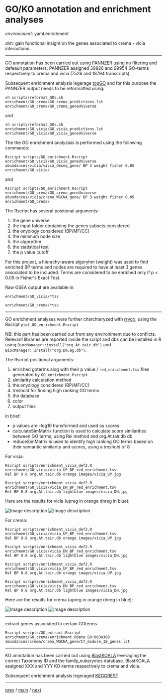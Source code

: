 # GO/KO annotation and enrichment analyses


*environiment:* yaml.enrichment


*aim:* gain functional insight on the genes associated to crema - vicia interactions.


---


GO annotation has been carried out using [PANNZER](http://ekhidna2.biocenter.helsinki.fi/sanspanz/)
using no filtering and defeault parameters. 
PANNZER assigned 39826 and 99954 GO-terms respectively to crema and vicia (7526 and 18794 transcripts).


Subsequent enrichment analysis legerage [topGO](https://bioconductor.org/packages/release/bioc/html/topGO.html)
and for this purpose the PANNZER output needs to be reformatted using:


```
sh scripts/reformat_GOs.sh enrichment/GO_crema/GO_crema_predictions.lst enrichment/GO_crema/GO_crema_geneUniverse
```


and


```
sh scripts/reformat_GOs.sh enrichment/GO_vicia/GO_vicia_predictions.lst enrichment/GO_vicia/GO_vicia_geneUniverse
```


The the GO enrichment analysisis is performed using the following commands:


```
Rscript scripts/GO_enrichment.Rscript enrichment/GO_vicia/GO_vicia_geneUniverse 
abundances/vicia/vicia_deseq_gene/ BP 3 weight fisher 0.05 enrichment/GO_vicia/
```


and


```
Rscript scripts/GO_enrichment.Rscript enrichment/GO_crema/GO_crema_geneUniverse 
abundances/vicia/crema_WGCNA_gene/ BP 3 weight fisher 0.05 enrichment/GO_crema/
```


The Rscript has several positional arguments:


1. the gene universe
2. the input folder containing the genes subsets considered
3. the onyology considered (BP/MF/CC)
4. the minimum node size
5. the algorythm
6. the statistical test
7. the p value cutoff


For this project, a hierachy-aware algoryhm (weight) was used to find enriched BP terms 
and nodes are required to have at least 3 genes associated to be 
included. Terms are considered to be enriched only if p < 0.05
in Fisher's Exact Test.


Raw GSEA output are available in:


```enrichment/GO_vicia/*tsv```


```enrichment/GO_crema/*tsv```


---


GO enrichment analyses were further charchteryzed with [rrvgo](http://www.bioconductor.org/packages/release/bioc/vignettes/rrvgo/inst/doc/rrvgo.html), 
using the Rscript ```plot_GO_enrichment.Rscript```


NB: this part has been carried out from any environiment due to conflicts. 
Relevant libraries are reported inside the script and dbs can be installed 
in R using ```BiocManager::install("org.At.tair.db")``` and ```BiocManager::install("org.Dm.eg.db")```.



The Rscript positional arguments:


1. enriched goterms alog with their p value /  ```red_enrichment.tsv``` files generated by ```GO_enrichment.Rscript```
2. similarity calculation method
3. the onyology considered (BP/MF/CC)
4. treshold for finding high ranking GO terms
5. the database
6. color
7. output files


in brief:


- p values are -log10 transformed and used as scores
- calculateSimMatrix function is used to calculate score similarities between GO terms, using Rel method and org.At.tair.db db
- reduceSimMatrix is used to identify high ranking GO terms based on their semantic similarity and scores, using a treshold of 8


For vicia:


```
Rscript scripts/enrichment_vicia_def2.R enrichment/GO_vicia/vicia_UP_BP_red_enrichment.tsv 
Rel BP 0.8 org.At.tair.db orange images/vicia_UP.jpg
```
```
Rscript scripts/enrichment_vicia_def2.R enrichment/GO_vicia/vicia_DN_BP_red_enrichment.tsv 
Rel BP 0.8 org.At.tair.db lightblue images/vicia_DN.jpg
```

Here are the results for vicia (upreg in orange dnreg in blue):


![Image description](https://github.com/for-giobbe/PAINT/blob/main/images/vicia_UP.jpg)
![Image description](https://github.com/for-giobbe/PAINT/blob/main/images/vicia_DN.jpg)


For crema:


```
Rscript scripts/enrichment_vicia_def2.R enrichment/GO_vicia/vicia_UP_BP_red_enrichment.tsv
Rel BP 0.8 org.At.tair.db orange images/vicia_UP.jpg
```
```
Rscript scripts/enrichment_vicia_def2.R enrichment/GO_vicia/vicia_DN_BP_red_enrichment.tsv
Rel BP 0.8 org.At.tair.db lightblue images/vicia_DN.jpg
```
```
Rscript scripts/enrichment_vicia_def2.R enrichment/GO_vicia/vicia_UP_BP_red_enrichment.tsv
Rel BP 0.8 org.At.tair.db orange images/vicia_UP.jpg
```
```
Rscript scripts/enrichment_vicia_def2.R enrichment/GO_vicia/vicia_DN_BP_red_enrichment.tsv
Rel BP 0.8 org.At.tair.db lightblue images/vicia_DN.jpg
```


Here are the results for crema (upreg in orange dnreg in blue):

![Image description](https://github.com/for-giobbe/PAINT/blob/main/images/vicia_UP.jpg)
![Image description](https://github.com/for-giobbe/PAINT/blob/main/images/vicia_DN.jpg)


---

extract genes associated to certain GOterms


```
Rscript scripts/GO_extract.Rscript enrichment/GO_crema/enrichment.Rdata GO:0034389 abundances/crema/crema_WGCNA_gene/CT_module_18_genes.lst 
```


---


KO annotation has been carried out using [BlastKOALA](https://www.kegg.jp/blastkoala/)
leveraging the correct Taxonomy ID and the family_eukaryotes database.
BlastKOALA assigned XXX and YYY KO-terms respectively to crema and vicia.


Subsequent enrichment analysis legeraged [KEGGREST](https://www.bioconductor.org/packages/release/bioc/html/KEGGREST.html)


---


[prev](https://github.com/for-giobbe/PAINT/blob/main/markdowns/part_4.md) / [main](https://github.com/for-giobbe/PAINT) / [next](https://github.com/for-giobbe/PAINT/blob/main/markdowns/part_6.md)

